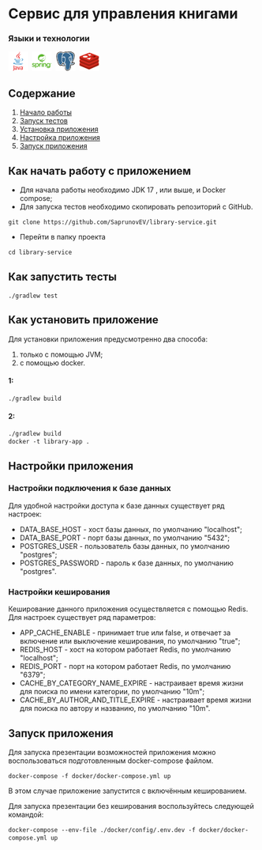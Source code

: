 # Сервис для управления книгами

### Языки и технологии
<div>
    <img src="https://github.com/devicons/devicon/blob/master/icons/java/java-original-wordmark.svg" title="Java" alt="Java" width="40" height="40"/>&nbsp;
    <img src="https://github.com/devicons/devicon/blob/master/icons/spring/spring-original-wordmark.svg" title="Spring" alt="Spring" width="40" height="40"/>&nbsp;
    <img src="https://github.com/devicons/devicon/blob/master/icons/postgresql/postgresql-original.svg" title="Postgres" alt="Postgres" width="40" height="40"/>&nbsp;
    <img src="https://github.com/devicons/devicon/blob/master/icons/redis/redis-original.svg" title="Redis" alt="Redis" width="40" height="40"/>&nbsp;
</div>

## Содержание
1. [Начало работы](#start)
2. [Запуск тестов](#tests)
3. [Установка приложения](#install)
4. [Настройка приложения](#properties)
5. [Запуск приложения](#bootstrup)

## <a id="start"> Как начать работу с приложением</a>

* Для начала работы необходимо JDK 17 , или выше, и Docker compose;
* Для запуска тестов необходимо скопировать репозиторий с GitHub.
~~~Shell
git clone https://github.com/SaprunovEV/library-service.git
~~~
* Перейти в папку проекта
~~~Shell
cd library-service
~~~

## <a id="tests">Как запустить тесты</a>
```shell
./gradlew test
```

## <a id="install">Как установить приложение</a>
Для установки приложения предусмотренно два способа:
1. только с помощью JVM;
2. с помощью docker.

#### 1:
```shell
./gradlew build
```
#### 2:
```shell
./gradlew build
docker -t library-app .
```
## <a id="properties">Настройки приложения</a>

### Настройки подключения к базе данных

Для удобной настройки доступа к базе данных существует ряд настроек:
* DATA_BASE_HOST - хост базы данных, по умолчанию "localhost";
* DATA_BASE_PORT - порт базы данных, по умолчанию "5432";
* POSTGRES_USER - пользователь базы данных, по умолчанию "postgres";
* POSTGRES_PASSWORD - пароль к базе данных, по умолчанию "postgres".

### Настройки кеширования

Кеширование данного приложения осуществляется с помощью Redis. Для настроек существует ряд параметров:
* APP_CACHE_ENABLE - принимает true или false, и отвечает за включение или выключение кеширования, по умолчанию "true";
* REDIS_HOST - хост на котором работает Redis, по умолчанию "localhost";
* REDIS_PORT - порт на котором работает Redis, по умолчанию "6379";
* CACHE_BY_CATEGORY_NAME_EXPIRE - настраивает время жизни для поиска по имени категории, по умолчанию "10m";
* CACHE_BY_AUTHOR_AND_TITLE_EXPIRE - настраивает время жизни для поиска по автору и названию, по умолчанию "10m".


## <a id="bootstrup">Запуск приложения</a>

Для запуска презентации возможностей приложения можно воспользоваться подготовленным docker-compose файлом.
```shell
docker-compose -f docker/docker-compose.yml up
```
В этом случае приложение запустится с включённым кешированием.

Для запуска презентации без кеширования воспользуйтесь следующей командой:
```shell
docker-compose --env-file ./docker/config/.env.dev -f docker/docker-compose.yml up
```
